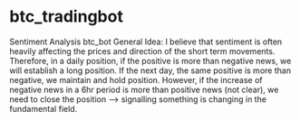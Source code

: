 # btc_tradingbot
Sentiment Analysis btc_bot
General Idea: I believe that sentiment is often heavily affecting the prices and direction of the short term movements. Therefore, in a daily position, if the positive is more than negative news, we will establish a long position. If the next day, the same positive is more than negative, we maintain and hold position. However, if the increase of negative news in a 6hr period is more than positive news (not clear), we need to close the position --> signalling something is changing in the fundamental field.
